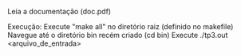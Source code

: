 Leia a documentação (doc.pdf)

Execução:
Execute "make all" no diretório raiz (definido no makefile)
Navegue até o diretório bin recém criado (cd bin)
Execute ./tp3.out <arquivo_de_entrada>
